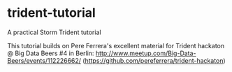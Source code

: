trident-tutorial
================

A practical Storm Trident tutorial

This tutorial builds on Pere Ferrera's excellent material for Trident hackaton @ Big Data Beers #4 in Berlin: http://www.meetup.com/Big-Data-Beers/events/112226662/
(https://github.com/pereferrera/trident-hackaton)